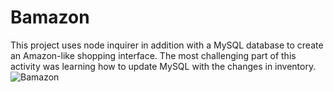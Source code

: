 # Bamazon
This project uses node inquirer in addition with a MySQL database to create an Amazon-like shopping interface. 
The most challenging part of this activity was learning how to update MySQL with the changes in inventory.
![Bamazon](https://github.com/seancapelle/bamazon/master/bamazon.png)

